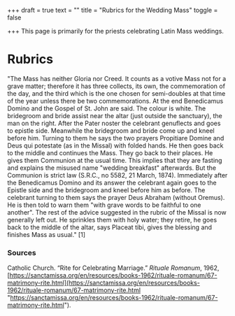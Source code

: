 +++
draft = true
text = ""
title = "Rubrics for the Wedding Mass"
toggle = false

+++
This page is primarily for the priests celebrating Latin Mass weddings.

# Rubrics

"The Mass has neither Gloria nor Creed. It counts as a votive Mass not for a grave matter; therefore it has three collects, its own, the commemoration of the day, and the third which is the one chosen for semi-doubles at that time of the year unless there be two commemorations. At the end Benedicamus Domino and the Gospel of St. John are said. The colour is white. The bridegroom and bride assist near the altar (just outside the sanctuary), the man on the right. After the Pater noster the celebrant genuflects and goes to epistle side. Meanwhile the bridegroom and bride come up and kneel before him. Turning to them he says the two prayers Propitiare Domine and Deus qui potestate (as in the Missal) with folded hands. He then goes back to the middle and continues the Mass. They go back to their places. He gives them Communion at the usual time. This implies that they are fasting and explains the misused name "wedding breakfast" afterwards. But the Communion is strict law (S.R.C., no 5582, 21 March, 1874). Immediately after the Benedicamus Domino and its answer the celebrant again goes to the Epistle side and the bridegroom and kneel before him as before. The celebrant turning to them says the prayer Deus Abraham (without Oremus). He is then told to warn them "with grave words to be faithful to one another". The rest of the advice suggested in the rubric of the Missal is now generally left out. He sprinkles them with holy water; they retire, he goes back to the middle of the altar, says Placeat tibi, gives the blessing and finishes Mass as usual." \[1\]

### Sources

Catholic Church. “Rite for Celebrating Marriage.” _Rituale Romanum_, 1962, [https://sanctamissa.org/en/resources/books-1962/rituale-romanum/67-matrimony-rite.html](https://sanctamissa.org/en/resources/books-1962/rituale-romanum/67-matrimony-rite.html "https://sanctamissa.org/en/resources/books-1962/rituale-romanum/67-matrimony-rite.html").
